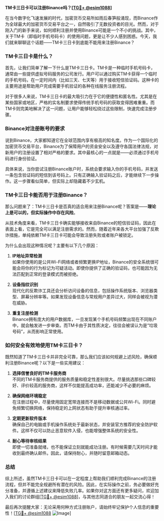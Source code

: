**TM卡三日卡可以注册Binance吗？[[TG💪+ @esim1088](https://t.me/s/esim1088)]**

在当今数字化飞速发展的时代，加密货币交易所如雨后春笋般涌现，而Binance作为全球最大的加密货币交易平台之一，自然吸引了无数投资者的目光。然而，对于刚入门的新手来说，如何顺利注册并使用Binance可能是一个不小的挑战。其中，关于TM卡（即临时手机号码卡）的使用问题，更是让不少人感到困惑。今天，我们就来聊聊这个话题——TM卡三日卡到底能不能用来注册Binance？

### TM卡三日卡是什么？

首先，让我们简单了解一下什么是TM卡三日卡。TM卡是一种临时手机号码卡，通常由一些提供虚拟号码服务的公司发行。用户可以通过购买TM卡获得一个临时的手机号码，在一定时间内（比如三天、七天等）用于接收短信验证码。这种卡的主要用途是帮助用户完成需要手机验证的各种在线服务注册流程。

对于很多人来说，TM卡三日卡的最大吸引力在于它的便捷性和匿名性。尤其是在某些国家或地区，严格的实名制要求使得传统手机号码的获取变得困难重重。而TM卡则完美地解决了这一问题，让用户能够轻松绕过这些限制，快速完成注册步骤。

### Binance对注册账号的要求

说到Binance，大家都知道它在全球范围内享有极高的知名度。作为一个国际化的加密货币交易平台，Binance为了保障用户的资金安全以及遵守各国法律法规，对新用户的注册设置了相对严格的要求。其中最核心的一点就是——必须通过手机号码进行身份验证。

具体来说，当你尝试注册Binance账户时，系统会要求输入你的手机号码，并发送一条包含验证码的短信到该号码上。只有正确输入验证码之后，才能继续下一步操作。这一步骤看似简单，但实际上却隐藏着不少玄机。

### TM卡三日卡能否用于注册Binance？

那么问题来了：TM卡三日卡是否真的适合用来注册Binance呢？答案是——**理论上是可以的，但实际操作中存在风险**。

从技术角度来看，TM卡三日卡确实能够接收来自Binance的短信验证码，因此在表面上看，它是完全可以满足注册需求的。然而，随着近年来各大平台加强了反欺诈措施，单纯依赖TM卡三日卡可能会导致注册失败或者账户被锁定。

为什么会出现这种情况呢？主要有以下几个原因：

1. **IP地址异常检测**  
   如果你使用的是公共Wi-Fi网络或者频繁更换IP地址，Binance的安全系统很可能会将你的行为标记为可疑活动。即使你提供了正确的验证码，也可能因为无法匹配到正常的登录模式而被拒绝。

2. **设备指纹识别**  
   现代化的反欺诈工具还会分析访问设备的信息，包括操作系统版本、浏览器类型、屏幕分辨率等。如果发现设备信息与常规用户差异过大，同样会被视为潜在威胁。

3. **重复注册检测**  
   Binance拥有庞大的用户数据库，一旦发现某个手机号码频繁出现在不同账户中，就会触发进一步审查。而TM卡由于其性质决定，往往会被误认为是“垃圾号码”，从而影响正常使用。

### 如何安全有效地使用TM卡三日卡？

既然知道了TM卡三日卡并非完全可靠，那么我们应该如何规避上述风险，确保顺利注册Binance呢？以下是一些实用建议：

1. **选择信誉良好的TM卡服务商**  
   不同的TM卡服务商提供的服务质量和稳定性差别很大。尽量挑选那些口碑较好、评价较高的服务商，这样不仅能提高成功率，还能减少不必要的麻烦。

2. **确保网络环境稳定**  
   在注册过程中，尽量使用固定宽带连接而不是移动数据或公共Wi-Fi。同时避免频繁切换网络，保持稳定的上网状态有助于提升审核通过率。

3. **定期更新软件版本**  
   确保自己的电脑或手机操作系统处于最新状态，并安装官方推荐的安全防护软件。这样不仅可以防止恶意软件入侵，也能增强整体系统的安全性。

4. **耐心等待审核结果**  
   即使一切准备就绪，也不能保证立刻就能成功注册。有时候需要几天时间才能收到最终确认邮件。因此，请保持耐心，并随时留意邮箱动态。

### 总结

综上所述，虽然TM卡三日卡可以在一定程度上帮助我们顺利完成Binance的注册流程，但并不能完全规避所有潜在的风险。因此，在实际操作之前，务必要做好充分准备，并遵循上述建议来降低失败几率。如果你对这方面还有更多疑问，欢迎加入我们的讨论群组[[TG💪+ @esim1088](https://t.me/s/esim1088)]，与其他志同道合的朋友一起交流心得！

最后再次提醒大家：无论采用何种方式注册账户，请始终牢记保护个人信息的重要性！[[TG💪+ @esim1088](https://t.me/s/esim1088) ![Image](https://i.postimg.cc/4NQfJmqS/Snipaste-2025-05-13-00-14-12.png)]